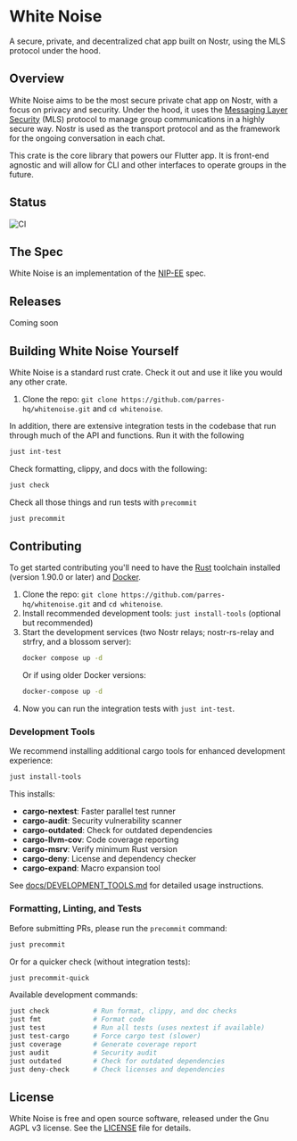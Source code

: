# White Noise

A secure, private, and decentralized chat app built on Nostr, using the MLS protocol under the hood.

## Overview

White Noise aims to be the most secure private chat app on Nostr, with a focus on privacy and security. Under the hood, it uses the [Messaging Layer Security](https://www.rfc-editor.org/rfc/rfc9420.html) (MLS) protocol to manage group communications in a highly secure way. Nostr is used as the transport protocol and as the framework for the ongoing conversation in each chat.

This crate is the core library that powers our Flutter app. It is front-end agnostic and will allow for CLI and other interfaces to operate groups in the future.

## Status

![CI](https://github.com/parres-hq/whitenoise/actions/workflows/ci.yml/badge.svg?event=push)

## The Spec

White Noise is an implementation of the [NIP-EE](https://github.com/nostr-protocol/nips/blob/master/EE.md) spec.

## Releases

Coming soon

## Building White Noise Yourself

White Noise is a standard rust crate. Check it out and use it like you would any other crate.

1. Clone the repo: `git clone https://github.com/parres-hq/whitenoise.git` and `cd whitenoise`.

In addition, there are extensive integration tests in the codebase that run through much of the API and functions. Run it with the following

```sh
just int-test
```

Check formatting, clippy, and docs with the following:

```sh
just check
```

Check all those things and run tests with `precommit`

```sh
just precommit
```

## Contributing

To get started contributing you'll need to have the [Rust](https://www.rust-lang.org/tools/install) toolchain installed (version 1.90.0 or later) and [Docker](https://www.docker.com).

1. Clone the repo: `git clone https://github.com/parres-hq/whitenoise.git` and `cd whitenoise`.
1. Install recommended development tools: `just install-tools` (optional but recommended)
1. Start the development services (two Nostr relays; nostr-rs-relay and strfry, and a blossom server):
   ```bash
   docker compose up -d
   ```
   Or if using older Docker versions:
   ```bash
   docker-compose up -d
   ```
1. Now you can run the integration tests with `just int-test`.

### Development Tools

We recommend installing additional cargo tools for enhanced development experience:

```sh
just install-tools
```

This installs:
- **cargo-nextest**: Faster parallel test runner
- **cargo-audit**: Security vulnerability scanner
- **cargo-outdated**: Check for outdated dependencies
- **cargo-llvm-cov**: Code coverage reporting
- **cargo-msrv**: Verify minimum Rust version
- **cargo-deny**: License and dependency checker
- **cargo-expand**: Macro expansion tool

See [docs/DEVELOPMENT_TOOLS.md](docs/DEVELOPMENT_TOOLS.md) for detailed usage instructions.

### Formatting, Linting, and Tests

Before submitting PRs, please run the `precommit` command:

```sh
just precommit
```

Or for a quicker check (without integration tests):

```sh
just precommit-quick
```

Available development commands:

```sh
just check           # Run format, clippy, and doc checks
just fmt             # Format code
just test            # Run all tests (uses nextest if available)
just test-cargo      # Force cargo test (slower)
just coverage        # Generate coverage report
just audit           # Security audit
just outdated        # Check for outdated dependencies
just deny-check      # Check licenses and dependencies
```

## License

White Noise is free and open source software, released under the Gnu AGPL v3 license. See the [LICENSE](LICENSE) file for details.
